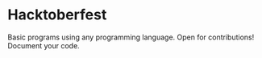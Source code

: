 # Hacktoberfest
Basic programs using any programming language.
Open for contributions!
Document your code.
